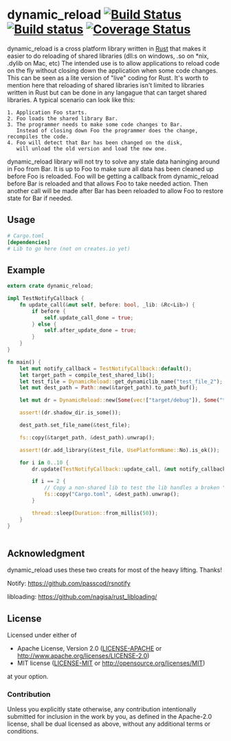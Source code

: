 # dynamic_reload [![Build Status](https://travis-ci.org/emoon/dynamic_reload.svg?branch=master)](https://travis-ci.org/emoon/dynamic_reload) [![Build status](https://ci.appveyor.com/api/projects/status/cblu63ub2sqntr9w?svg=true)](https://ci.appveyor.com/project/emoon/dynamic-reload) [![Coverage Status](https://coveralls.io/repos/github/emoon/dynamic_reload/badge.svg?branch=master)](https://coveralls.io/github/emoon/dynamic_reload?branch=master)

dynamic_reload is a cross platform library written in [Rust](https://www.rust-lang.org) that makes it easier to do reloading of shared libraries (dll:s on windows, .so on *nix, .dylib on Mac, etc) The intended use is to allow applications to reload code on the fly without closing down the application when some code changes. This can be seen as a lite version of "live" coding for Rust. It's worth to mention here that reloading of shared libraries isn't limited to libraries written in Rust but can be done in any langague that can target shared libraries. A typical scenario can look like this:

```
1. Application Foo starts.
2. Foo loads the shared library Bar.
3. The programmer needs to make some code changes to Bar. 
   Instead of closing down Foo the programmer does the change, recompiles the code.
4. Foo will detect that Bar has been changed on the disk, 
   will unload the old version and load the new one.
```

dynamic_reload library will not try to solve any stale data haninging around in Foo from Bar. It is up to Foo to make sure all data has been cleaned up before Foo is reloaded. Foo will be getting a callback from dynamic_reload before Bar is reloaded and that allows Foo to take needed action. Then another call will be made after Bar has been reloaded to allow Foo to restore state for Bar if needed.


Usage
-----

```toml
# Cargo.toml
[dependencies]
# Lib to go here (not on creates.io yet)
```

Example
-------

```rust
extern crate dynamic_reload;

impl TestNotifyCallback {
	fn update_call(&mut self, before: bool, _lib: &Rc<Lib>) {
		if before {
			self.update_call_done = true;
		} else {
			self.after_update_done = true;
		}
	}
}

fn main() {
	let mut notify_callback = TestNotifyCallback::default();  
	let target_path = compile_test_shared_lib();
	let test_file = DynamicReload::get_dynamiclib_name("test_file_2");
	let mut dest_path = Path::new(&target_path).to_path_buf();

	let mut dr = DynamicReload::new(Some(vec!["target/debug"]), Some("target/debug"), Search::Default);

	assert!(dr.shadow_dir.is_some());

	dest_path.set_file_name(&test_file);

	fs::copy(&target_path, &dest_path).unwrap();

	assert!(dr.add_library(&test_file, UsePlatformName::No).is_ok());

	for i in 0..10 {
		dr.update(TestNotifyCallback::update_call, &mut notify_callback); 

		if i == 2 {
			// Copy a non-shared lib to test the lib handles a broken "lib"
			fs::copy("Cargo.toml", &dest_path).unwrap();
		}

		thread::sleep(Duration::from_millis(50));
	}
}



```

## Acknowledgment

dynamic_reload uses these two creats for most of the heavy lifting. Thanks!

Notify: https://github.com/passcod/rsnotify

libloading: https://github.com/nagisa/rust_libloading/

## License

Licensed under either of

 * Apache License, Version 2.0 ([LICENSE-APACHE](LICENSE-APACHE) or http://www.apache.org/licenses/LICENSE-2.0)
 * MIT license ([LICENSE-MIT](LICENSE-MIT) or http://opensource.org/licenses/MIT)

at your option.

### Contribution

Unless you explicitly state otherwise, any contribution intentionally submitted for inclusion in the work by you, as defined in the Apache-2.0 license, shall be dual licensed as above, without any additional terms or conditions.

